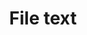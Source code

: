 ---
title: File text
tags:
icon: file-text
svg: '<svg xmlns="http://www.w3.org/2000/svg" width="24" height="24" fill="none" viewBox="0 0 24 24" stroke-width="1.5" stroke-linecap="round" stroke-linejoin="round" stroke="currentColor"><path d="M9.98 4H8a2 2 0 0 0-2 2v12a2 2 0 0 0 2 2h8a2 2 0 0 0 2-2v-6M9.98 4C11.085 4 12 4.895 12 6v2a2 2 0 0 0 2 2h2a2 2 0 0 1 2 2M9.98 4C13.26 4 18 8.764 18 12m-9 4.5h6m-6-3h4"/></svg>'
---